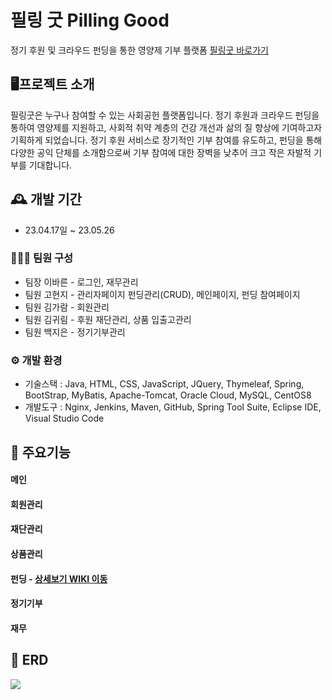 # 필링 굿 Pilling Good
정기 후원 및 크라우드 펀딩을 통한 영양제 기부 플랫폼 [필링굿 바로가기](http://146.56.162.80/)

## 🖥️프로젝트 소개
필링굿은 누구나 참여할 수 있는 사회공헌 플랫폼입니다. 정기 후원과 크라우드 펀딩을 통하여 영양제를 지원하고, 사회적 취약 계층의 건강 개선과 삶의 질 향상에 기여하고자 기획하게 되었습니다. 
정기 후원 서비스로 장기적인 기부 참여를 유도하고, 펀딩을 통해 다양한 공익 단체를 소개함으로써 기부 참여에 대한 장벽을 낮추어 크고 작은 자발적 기부를 기대합니다.





## 🕰️ 개발 기간
- 23.04.17일 ~ 23.05.26

### 🧑‍🤝‍🧑 팀원 구성
- 팀장 이바른 - 로그인, 재무관리
- 팀원 고현지 - 관리자페이지 펀딩관리(CRUD), 메인페이지, 펀딩 참여페이지
- 팀원 김가람 - 회원관리
- 팀원 김귀림 - 후원 재단관리, 상품 입출고관리
- 팀원 백지은 - 정기기부관리

### ⚙️ 개발 환경
- 기술스택 : Java, HTML, CSS, JavaScript, JQuery, Thymeleaf, Spring, BootStrap, MyBatis, Apache-Tomcat, Oracle Cloud, MySQL, CentOS8
- 개발도구 : Nginx, Jenkins, Maven, GitHub, Spring Tool Suite, Eclipse IDE, Visual Studio Code


## 📌 주요기능

#### 메인
#### 회원관리
#### 재단관리
#### 상품관리
#### 펀딩 - [상세보기 WIKI 이동](https://github.com/fatrugi/ks46team4/wiki/%EC%A3%BC%EC%9A%94-%EA%B8%B0%EB%8A%A5-%EC%86%8C%EA%B0%9C(%ED%8E%80%EB%94%A9))
#### 정기기부
#### 재무

## 📌 ERD

<p>
  <img src="https://github.com/fatrugi/ks46team4/assets/123074059/ed10fb23-1b52-4596-a05e-47474b422027">
</p>



